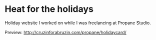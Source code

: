# Heat for the holidays

Holiday website I worked on while I was freelancing at Propane Studio.

Preview: http://cruzinforabruzin.com/propane/holidaycard/
